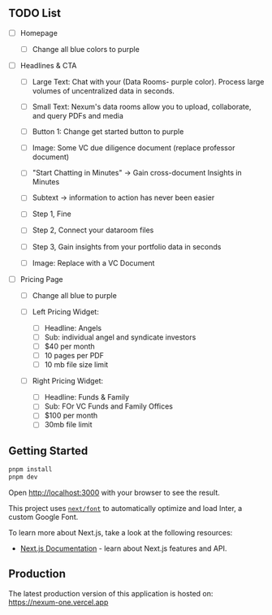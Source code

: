 ## TODO List

- [ ] Homepage
  - [ ] Change all blue colors to purple
- [ ] Headlines & CTA

  - [ ] Large Text: Chat with your (Data Rooms- purple color). Process large volumes of uncentralized data in seconds.
  - [ ] Small Text: Nexum's data rooms allow you to upload, collaborate, and query PDFs and media
  - [ ] Button 1: Change get started button to purple
  - [ ] Image: Some VC due diligence document (replace professor document)
  - [ ] "Start Chatting in Minutes" -> Gain cross-document Insights in Minutes
  - [ ] Subtext -> information to action has never been easier

  - [ ] Step 1, Fine
  - [ ] Step 2, Connect your dataroom files
  - [ ] Step 3, Gain insights from your portfolio data in seconds
  - [ ] Image: Replace with a VC Document

- [ ] Pricing Page

  - [ ] Change all blue to purple
  - [ ] Left Pricing Widget:

    - [ ] Headline: Angels
    - [ ] Sub: individual angel and syndicate investors
    - [ ] $40 per month
    - [ ] 10 pages per PDF
    - [ ] 10 mb file size limit

  - [ ] Right Pricing Widget:
    - [ ] Headline: Funds & Family
    - [ ] Sub: FOr VC Funds and Family Offices
    - [ ] $100 per month
    - [ ] 30mb file limit

## Getting Started

```bash
pnpm install
pnpm dev
```

Open [http://localhost:3000](http://localhost:3000) with your browser to see the result.

This project uses [`next/font`](https://nextjs.org/docs/basic-features/font-optimization) to automatically optimize and load Inter, a custom Google Font.

To learn more about Next.js, take a look at the following resources:

- [Next.js Documentation](https://nextjs.org/docs) - learn about Next.js features and API.

## Production

The latest production version of this application is hosted on:
https://nexum-one.vercel.app
